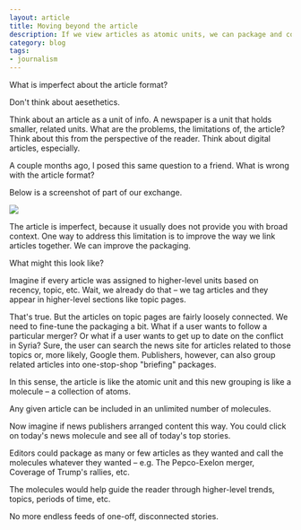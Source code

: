 ```yaml
---
layout: article
title: Moving beyond the article
description: If we view articles as atomic units, we can package and connect them more semantically.
category: blog
tags: 
- journalism
---
```


<p><span class="drop-cap">W</span>hat is imperfect about the article format?</p>

<p>Don't think about aesethetics.</p>

<p>Think about an article as a unit of info. A newspaper is a unit that holds smaller, related units. What are the problems, the limitations of, the article? Think about this from the perspective of the reader. Think about digital articles, especially.</p>

<p>A couple months ago, I posed this same question to a friend. What is wrong with the article format?</p>

<p>Below is a screenshot of part of our exchange.</p>

<img src="{{ site.url }}/media/img/convo.jpg" class="img-border">

<p>The article is imperfect, because it usually does not provide you with broad context. One way to address this limitation is to improve the way we link articles together. We can improve the packaging.</p>

<p>What might this look like?</p>

<p>Imagine if every article was assigned to higher-level units based on recency, topic, etc. Wait, we already do that – we tag articles and they appear in higher-level sections like topic pages.</p>

<p>That's true. But the articles on topic pages are fairly loosely connected. We need to fine-tune the packaging a bit. What if a user wants to follow a particular merger? Or what if a user wants to get up to date on the conflict in Syria? Sure, the user can search the news site for articles related to those topics or, more likely, Google them. Publishers, however, can also group related articles into one-stop-shop "briefing" packages.</p>

<p>In this sense, the article is like the atomic unit and this new grouping is like a molecule – a collection of atoms.</p>

<p>Any given article can be included in an unlimited number of molecules.</p>

<p>Now imagine if news publishers arranged content this way. You could click on today's news molecule and see all of today's top stories.</p>

<p>Editors could package as many or few articles as they wanted and call the molecules whatever they wanted – e.g. The Pepco-Exelon merger, Coverage of Trump's rallies, etc.</p>

<p>The molecules would help guide the reader through higher-level trends, topics, periods of time, etc.</p>

<p>No more endless feeds of one-off, disconnected stories.</p>
